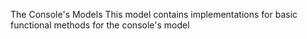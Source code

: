 The Console's Models
This model contains implementations for basic functional methods for the console's model

